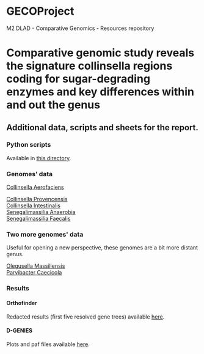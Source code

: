 # GECOProject
M2 DLAD - Comparative Genomics - Resources repository
<h1> Comparative genomic study reveals the signature collinsella regions coding for sugar-degrading enzymes and key differences within and out the genus </h1>
<h2> Additional data, scripts and sheets for the report. </h2>
<h3> Python scripts </h3>
Available in <a href="https://github.com/GeorgeAlehandro/GECOProject/tree/main/python_scripts">this directory</a>.
<h3> Genomes' data </h3>  
<a href="https://github.com/GeorgeAlehandro/GECOProject/tree/main/Collinsella_aerofaciens"> Collinsella Aerofaciens </a>  

<a href="https://github.com/GeorgeAlehandro/GECOProject/tree/main/Collinsella_provencensis">Collinsella Provencensis</a>  
<a href="https://github.com/GeorgeAlehandro/GECOProject/tree/main/Collinsella_intestinalis">Collinsella Intestinalis</a>  
<a href="https://github.com/GeorgeAlehandro/GECOProject/tree/main/Senegalimassilia_anaerobia">Senegalimassilia Anaerobia</a>  
<a href="https://github.com/GeorgeAlehandro/GECOProject/tree/main/Senegalimassilia_faecalis">Senegalimassilia Faecalis</a> 
<h3> Two more genomes' data </h3>
Useful for opening a new perspective, these genomes are a bit more distant genus.  

<a href="https://github.com/GeorgeAlehandro/GECOProject/tree/main/two_more_distant_species/olegusella_massiliensis">Olegusella Massiliensis</a>  
<a href="https://github.com/GeorgeAlehandro/GECOProject/tree/main/two_more_distant_species/parvibacter_caecicola">Parvibacter Caecicola</a> 
<h3> Results </h3>
<h4> Orthofinder </h4>
Redacted results (first five resolved gene trees) available <a href="https://github.com/GeorgeAlehandro/GECOProject/tree/main/OrthoFinder%20Results">here</a>.
<h4> D-GENIES </h4>
Plots and paf files available <a href="https://github.com/GeorgeAlehandro/GECOProject/tree/main/comparison_dgenies">here</a>.
